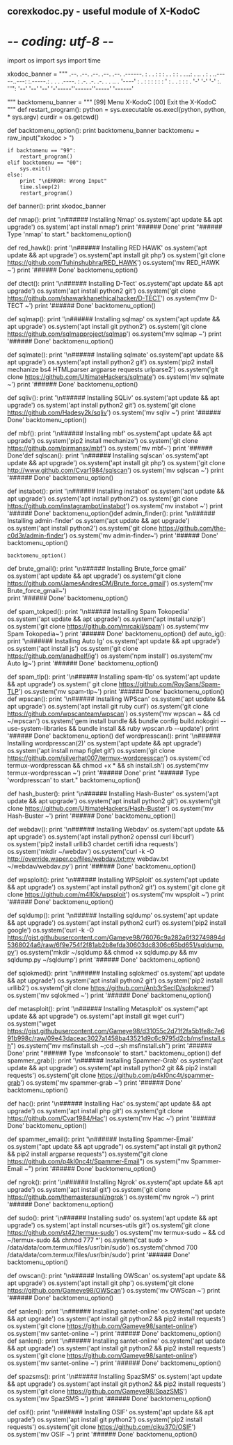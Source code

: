 ## corexkodoc.py - useful module of X-KodoC
# -*- coding: utf-8 -*-
import os
import sys
import time

xkodoc_banner = """
.--.   .--.       .--.  .--.         .--.        .------.
:   .  .  :       :  : .  .          :  :       .   ....:
 .   ..  .        :   .  ..-----..---:  :.-----.:   .
  .     .  .----. :         .-.    .-.     .-.      .
 .   ..  . '----' :   .     : :    : :     : :      '
:   .  .  :       :  : .    '-'    '-'     '-' :.   '''':
'--'   '--'       '--'  '-'-----''------''-----' '------'                    
              
"""
backtomenu_banner = """
  [99] Menu X-KodoC
  [00] Exit the X-KodoC
"""
def restart_program():
	python = sys.executable
	os.execl(python, python, * sys.argv)
	curdir = os.getcwd()

def backtomenu_option():
	print backtomenu_banner
	backtomenu = raw_input("xkodoc > ")

	if backtomenu == "99":
		restart_program()
	elif backtomenu == "00":
		sys.exit()
	else:
		print "\nERROR: Wrong Input"
		time.sleep(2)
		restart_program()

def banner():
	print xkodoc_banner

def nmap():
	print '\n###### Installing Nmap'
	os.system('apt update && apt upgrade')
	os.system('apt install nmap')
	print '###### Done'
	print "###### Type 'nmap' to start."
	backtomenu_option()

def red_hawk():
	print '\n###### Installing RED HAWK'
	os.system('apt update && apt upgrade')
	os.system('apt install git php')
	os.system('git clone https://github.com/Tuhinshubhra/RED_HAWK')
	os.system('mv RED_HAWK ~')
	print '###### Done'
	backtomenu_option()

def dtect():
	print '\n###### Installing D-Tect'
	os.system('apt update && apt upgrade')
	os.system('apt install python2 git')
	os.system('git clone https://github.com/shawarkhanethicalhacker/D-TECT')
	os.system('mv D-TECT ~')
	print '###### Done'
	backtomenu_option()

def sqlmap():
	print '\n###### Installing sqlmap'
	os.system('apt update && apt upgrade')
	os.system('apt install git python2')
	os.system('git clone https://github.com/sqlmapproject/sqlmap')
	os.system('mv sqlmap ~')
	print '###### Done'
	backtomenu_option()

def sqlmate():
	print '\n###### Installing sqlmate'
	os.system('apt update && apt upgrade')
	os.system('apt install python2 git')
	os.system('pip2 install mechanize bs4 HTMLparser argparse requests urlparse2')
	os.system('git clone https://github.com/UltimateHackers/sqlmate')
	os.system('mv sqlmate ~')
	print '###### Done'
	backtomenu_option()

def sqliv():
	print '\n###### Installing SQLiv'
	os.system('apt update && apt upgrade')
	os.system('apt install python2 git')
	os.system('git clone https://github.com/Hadesy2k/sqliv')
	os.system('mv sqliv ~')
	print '###### Done'
	backtomenu_option()
	
def mbf():
    print '\n###### Installing mbf'
    os.system('apt update && apt upgrade')
    os.system('pip2 install mechanize')
    os.system('git clone https://github.com/pirmansx/mbf')
    os.system('mv mbf~')
    print '###### Done'def sqlscan():
	print '\n###### Installing sqlscan'
	os.system('apt update && apt upgrade')
	os.system('apt install git php')
	os.system('git clone http://www.github.com/Cvar1984/sqlscan')
	os.system('mv sqlscan ~')
	print '###### Done'
	backtomenu_option()
	
def instabot():
    print '\n###### Installing instabot'
    os.system('apt update && apt upgrade')
    os.system('apt install python2')
    os.system('git clone https://github.com/instagrambot/instabot')
    os.system('mv instabot ~')
    print '###### Done'	
    backtomenu_option()def admin_finder():
    print '\n###### Installing admin-finder'
    os.system('apt update && apt upgrade')
    os.system('apt install python2')
    os.system('git clone https://github.com/the-c0d3r/admin-finder')
    os.system('mv admin-finder~')
    print '###### Done'
    backtomenu_option()
        
    
    backtomenu_option()	
def brute_gmail():
    print '\n###### Installing Brute_force gmail'
    os.system('apt update && apt upgrade')
    os.system('git clone https://github.com/JamesAndresCM/Brute_force_gmail')
    os.system('mv Brute_force_gmail~')    
    print '###### Done'
    backtomenu_option()
         
def spam_tokped():
print '\n###### Installing Spam Tokopedia'
    os.system('apt update && apt upgrade')
    os.system('apt install unzip')
    os.system('git clone https://github.com/mrcakil/spam')
    os.system('mv Spam Tokopedia~')
    print '###### Done'
    backtomenu_option()
           def auto_ig():
    print '\n###### Installing Auto Ig'
    os.system('apt update && apt upgrade')
    os.system('apt install js')
    os.system('git clone https://github.com/anadhelf/ig')
    os.system('npm install')
    os.system('mv Auto Ig~')
    print '###### Done'
    backtomenu_option()
    
def spam_tlp():
    print '\n###### Installing spam-tlp'
    os.system('apt update && apt upgrade')
    os.system(' git clone https://github.com/RoySans/Spam-TLP')
    os.system('mv spam-tlp~')
    print '###### Done'
    backtomenu_option()  
def wpscan():
	print '\n###### Installing WPScan'
	os.system('apt update && apt upgrade')
	os.system('apt install git ruby curl')
	os.system('git clone https://github.com/wpscanteam/wpscan')
	os.system('mv wpscan ~ && cd ~/wpscan')
	os.system('gem install bundle && bundle config build.nokogiri --use-system-libraries && bundle install && ruby wpscan.rb --update')
	print '###### Done'
	backtomenu_option()
def wordpresscan():
	print '\n###### Installing wordpresscan(2)'
	os.system('apt update && apt upgrade')
	os.system('apt install nmap figlet git')
	os.system('git clone https://github.com/silverhat007/termux-wordpresscan')
	os.system('cd termux-wordpresscan && chmod +x * && sh install.sh')
	os.system('mv termux-wordpresscan ~')
	print '###### Done'
	print "###### Type 'wordpresscan' to start."
	backtomenu_option()

def hash_buster():
	print '\n###### Installing Hash-Buster'
	os.system('apt update && apt upgrade')
	os.system('apt install python2 git')
	os.system('git clone https://github.com/UltimateHackers/Hash-Buster')
	os.system('mv Hash-Buster ~')
	print '###### Done'
	backtomenu_option()

def webdav():
	print '\n###### Installing Webdav'
	os.system('apt update && apt upgrade')
	os.system('apt install python2 openssl curl libcurl')
	os.system('pip2 install urllib3 chardet certifi idna requests')
	os.system('mkdir ~/webdav')
	os.system('curl -k -O http://override.waper.co/files/webdav.txt;mv webdav.txt ~/webdav/webdav.py')
	print '###### Done'
	backtomenu_option()

def wpsploit():
	print '\n###### Installing WPSploit'
	os.system('apt update && apt upgrade')
	os.system('apt install python2 git')
	os.system('git clone git clone https://github.com/m4ll0k/wpsploit')
	os.system('mv wpsploit ~')
	print '###### Done'
	backtomenu_option()

def sqldump():
	print '\n###### Installing sqldump'
	os.system('apt update && apt upgrade')
	os.system('apt install python2 curl')
	os.system('pip2 install google')
	os.system('curl -k -O https://gist.githubusercontent.com/Gameye98/76076c9a282a6f32749894d5368024a6/raw/6f9e754f2f81ab2b8efda30603dc8306c65bd651/sqldump.py')
	os.system('mkdir ~/sqldump && chmod +x sqldump.py && mv sqldump.py ~/sqldump')
	print '###### Done'
	backtomenu_option()

def sqlokmed():
	print '\n###### Installing sqlokmed'
	os.system('apt update && apt upgrade')
	os.system('apt install python2 git')
	os.system('pip2 install urllib2')
	os.system('git clone https://github.com/Anb3rSecID/sqlokmed')
	os.system('mv sqlokmed ~')
	print '###### Done'
	backtomenu_option()

def metasploit():
	print '\n###### Installing Metasploit'
	os.system("apt update && apt upgrade")
	os.system("apt install git wget curl")
	os.system("wget https://gist.githubusercontent.com/Gameye98/d31055c2d71f2fa5b1fe8c7e691b998c/raw/09e43daceac3027a1458ba43521d9c6c9795d2cb/msfinstall.sh")
	os.system("mv msfinstall.sh ~;cd ~;sh msfinstall.sh")
	print '###### Done'
	print "###### Type 'msfconsole' to start."
	backtomenu_option()
def spammer_grab():
	print '\n###### Installing Spammer-Grab'
	os.system('apt update && apt upgrade')
	os.system('apt install python2 git && pip2 install requests')
	os.system('git clone https://github.com/p4kl0nc4t/spammer-grab')
	os.system('mv spammer-grab ~')
	print '###### Done'
	backtomenu_option()

def hac():
	print '\n###### Installing Hac'
	os.system('apt update && apt upgrade')
	os.system('apt install php git')
	os.system('git clone https://github.com/Cvar1984/Hac')
	os.system('mv Hac ~')
	print '###### Done'
	backtomenu_option()

def spammer_email():
	print '\n###### Installing Spammer-Email'
	os.system("apt update && apt upgrade")
	os.system("apt install git python2 && pip2 install argparse requests")
	os.system("git clone https://github.com/p4kl0nc4t/Spammer-Email")
	os.system("mv Spammer-Email ~")
	print '###### Done'
	backtomenu_option()

def ngrok():
	print '\n###### Installing Ngrok'
	os.system('apt update && apt upgrade')
	os.system('apt install git')
	os.system('git clone https://github.com/themastersunil/ngrok')
	os.system('mv ngrok ~')
	print '###### Done'
	backtomenu_option()

def sudo():
	print '\n###### Installing sudo'
	os.system('apt update && apt upgrade')
	os.system('apt install ncurses-utils git')
	os.system('git clone https://github.com/st42/termux-sudo')
	os.system('mv termux-sudo ~ && cd ~/termux-sudo && chmod 777 *')
	os.system('cat sudo > /data/data/com.termux/files/usr/bin/sudo')
	os.system('chmod 700 /data/data/com.termux/files/usr/bin/sudo')
	print '###### Done'
	backtomenu_option()

def owscan():
	print '\n###### Installing OWScan'
	os.system('apt update && apt upgrade')
	os.system('apt install git php')
	os.system('git clone https://github.com/Gameye98/OWScan')
	os.system('mv OWScan ~')
	print '###### Done'
	backtomenu_option()

def sanlen():
	print '\n###### Installing santet-online'
	os.system('apt update && apt upgrade')
	os.system('apt install git python2 && pip2 install requests')
	os.system('git clone https://github.com/Gameye98/santet-online')
	os.system('mv santet-online ~')
	print '###### Done'
	backtomenu_option()
def sanlen():
	print '\n###### Installing santet-online'
	os.system('apt update && apt upgrade')
	os.system('apt install git python2 && pip2 install requests')
	os.system('git clone https://github.com/Gameye98/santet-online')
	os.system('mv santet-online ~')
	print '###### Done'
	backtomenu_option()

def spazsms():
	print '\n###### Installing SpazSMS'
	os.system('apt update && apt upgrade')
	os.system('apt install git python2 && pip2 install requests')
	os.system('git clone https://github.com/Gameye98/SpazSMS')
	os.system('mv SpazSMS ~')
	print '###### Done'
	backtomenu_option()

def osif():
	print '\n###### Installing OSIF'
	os.system('apt update && apt upgrade')
	os.system('apt install git python2')
	os.system('pip2 install requests')
	os.system('git clone https://github.com/ciku370/OSIF')
	os.system('mv OSIF ~')
	print '###### Done'
	backtomenu_option()
